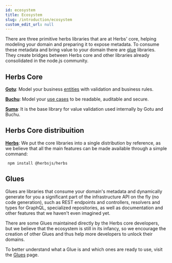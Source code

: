 ```yaml
---
id: ecosystem
title: Ecosystem
slug: /introduction/ecosystem
custom_edit_url: null
---
```


There are three primitive herbs libraries that are at Herbs' core, helping modeling your domain and preparing it to expose metadata. To consume these metadata and bring value to your domain there are [glue](/docs/glues) libraries. They create bridges between Herbs core and other libraries already consolidated in the node.js community.

## Herbs Core

[**Gotu**](https://github.com/herbsjs/gotu): Model your business [entities](/docs/entity/getting-started) with validation and business rules.

[**Buchu**](https://github.com/herbsjs/buchu): Model your [use cases](/docs/usecase/getting-started) to be readable, auditable and secure.

[**Suma**](https://github.com/herbsjs/suma): It is the base library for value validation used internally by Gotu and Buchu.

## Herbs Core distribuition

[**Herbs**](https://github.com/herbsjs/herbs): We put the core libraries into a single distribution by reference, as we believe that all the main features can be made available through a simple command: 

```
 npm install @herbsjs/herbs 
```

## Glues

Glues are libraries that consume your domain's metadata and dynamically generate for you a significant part of the infrastructure API on the fly (no code generation), such as REST endpoints and controllers, resolvers and types for GraphQL, specialized repositories, as well as documentation and other features that we haven't even imagined yet.

There are some Glues maintained directly by the Herbs core developers, but we believe that the ecosystem is still in its infancy, so we encourage the creation of other Glues and thus help more developers to unlock their domains.

To better understand what a Glue is and which ones are ready to use, visit the [Glues](/docs/glues) page.
